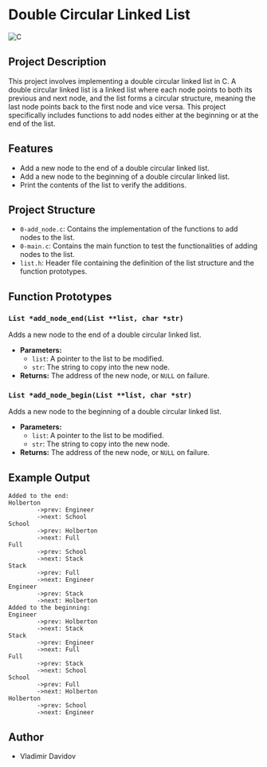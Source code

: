 # Double Circular Linked List

![C](https://img.shields.io/badge/C-00599C?style=for-the-badge&logo=c&logoColor=white)

## Project Description

This project involves implementing a double circular linked list in C. A double circular linked list is a linked list where each node points to both its previous and next node, and the list forms a circular structure, meaning the last node points back to the first node and vice versa. This project specifically includes functions to add nodes either at the beginning or at the end of the list.

## Features

- Add a new node to the end of a double circular linked list.
- Add a new node to the beginning of a double circular linked list.
- Print the contents of the list to verify the additions.

## Project Structure

- `0-add_node.c`: Contains the implementation of the functions to add nodes to the list.
- `0-main.c`: Contains the main function to test the functionalities of adding nodes to the list.
- `list.h`: Header file containing the definition of the list structure and the function prototypes.

## Function Prototypes

### `List *add_node_end(List **list, char *str)`

Adds a new node to the end of a double circular linked list.

- **Parameters:**
  - `list`: A pointer to the list to be modified.
  - `str`: The string to copy into the new node.
- **Returns:** The address of the new node, or `NULL` on failure.

### `List *add_node_begin(List **list, char *str)`

Adds a new node to the beginning of a double circular linked list.

- **Parameters:**
  - `list`: A pointer to the list to be modified.
  - `str`: The string to copy into the new node.
- **Returns:** The address of the new node, or `NULL` on failure.

## Example Output

```plaintext
Added to the end:
Holberton
        ->prev: Engineer
        ->next: School
School
        ->prev: Holberton
        ->next: Full
Full
        ->prev: School
        ->next: Stack
Stack
        ->prev: Full
        ->next: Engineer
Engineer
        ->prev: Stack
        ->next: Holberton
Added to the beginning:
Engineer
        ->prev: Holberton
        ->next: Stack
Stack
        ->prev: Engineer
        ->next: Full
Full
        ->prev: Stack
        ->next: School
School
        ->prev: Full
        ->next: Holberton
Holberton
        ->prev: School
        ->next: Engineer
```

## Author

- Vladimir Davidov

